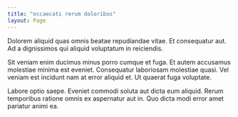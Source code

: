 ```yaml
---
title: "occaecati rerum doloribus"
layout: Page
---
```

Dolorem aliquid quas omnis beatae repudiandae vitae. Et consequatur aut. Ad a dignissimos qui aliquid voluptatum in reiciendis.
 Sit veniam enim ducimus minus porro cumque et fuga. Et autem accusamus molestiae minima est eveniet. Consequatur laboriosam molestiae quasi. Vel veniam est incidunt nam at error aliquid et. Ut quaerat fuga voluptate.
 Labore optio saepe. Eveniet commodi soluta aut dicta eum aliquid. Rerum temporibus ratione omnis ex aspernatur aut in. Quo dicta modi error amet pariatur animi ea.
